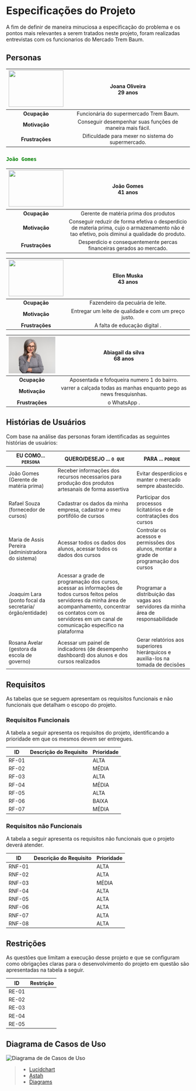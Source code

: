 # Especificações do Projeto

A fim de definir de maneira minuciosa a especificação do problema e os pontos mais relevantes a serem tratados neste projeto, foram realizadas entrevistas com os funcionarios do Mercado Trem Baum.

## Personas

|<img src="" width="150" height="100">   | **Joana Oliveira** <br> 29 anos   |
|:---------------------------------------:|:-------------------------------:|
|**Ocupação** | Funcionária do supermercado Trem Baum.
|**Motivação** | Conseguir desempenhar suas funções de maneira mais fácil.
|**Frustrações** | Dificuldade para mexer no sistema do supermercado.|

 
### <span style="color:Green">**`João Gomes`**


|<img src="https://github.com/ICEI-PUC-Minas-PMV-ADS/Projeto-Grupo-6/blob/master/docs/img/users/joao%20gomes.png" width="150" height="100">   | **João Gomes** <br> 41 anos   |
|:---------------------------------------:|:-------------------------------:|
|**Ocupação** | Gerente de matéria prima dos produtos
|**Motivação** | Conseguir reduzir de forma efetiva o desperdicio de materia prima, cujo o armazenamento não é tao efetivo, pois diminui a qualidade do produto.
|**Frustrações** | Desperdicio e consequentemente percas financeiras gerados ao mercado.|

|<img src="" width="150" height="100">   | **Ellon Muska** <br> 43 anos   |
|:---------------------------------------:|:-------------------------------:|
|**Ocupação** | Fazendeiro da pecuária de leite.
|**Motivação** | Entregar um leite de qualidade e com um preço justo.
|**Frustrações** | A falta de educação digital .|

|<img src="https://github.com/ICEI-PUC-Minas-PMV-ADS/pmv-ads-2023-2-e2-proj-int-t8-trem-baum/blob/main/docs/img/abigailsilva.png" width="150" height="100">   | **Abiagail da silva** <br> 68 anos   |
|:---------------------------------------:|:-------------------------------:|
|**Ocupação** | Aposentada e fofoqueira numero 1 do bairro.
|**Motivação** | varrer a calçada todas as manhas enquanto pego as news fresquisnhas.
|**Frustrações** | o WhatsApp .|

## Histórias de Usuários

Com base na análise das personas foram identificadas as seguintes histórias de usuários:

|EU COMO... `PERSONA`| QUERO/DESEJO ... `O QUE` |PARA ... `PORQUE`                 |
|--------------------|------------------------------------|----------------------------------------|
|João Gomes (Gerente de matéria prima)|	Receber informações dos recursos necessarios para produção dos produtos artesanais de forma assertiva|	Evitar desperdicios e manter o mercado sempre abastecido.|
|Rafael Souza (fornecedor de cursos)| Cadastrar os dados da minha empresa, cadastrar o meu portifólio de cursos| Participar dos processos licitatórios e de contratações dos cursos|
|Maria de Assis Pereira (administradora do sistema)|	Acessar todos os dados dos alunos, acessar todos os dados dos cursos|	Controlar os acessos e permissões dos alunos, montar a grade de programação dos cursos|
|Joaquim Lara (ponto focal da secretaria/órgão/entidade)| Acessar a grade de programação dos cursos, acessar as informações de todos cursos feitos pelos servidores da minha área de acompanhamento, concentrar os contatos com os servidores em um canal de comunicação específico na plataforma|	Programar a distribuição das vagas aos servidores da minha área de responsabilidade|
|Rosana Avelar (gestora da escola de governo)|	Acessar um painel de indicadores (de desempenho dashboard) dos alunos e dos cursos realizados|	Gerar relatórios aos superiores hierárquicos e auxilia-los na tomada de decisões|
## Requisitos

As tabelas que se seguem apresentam os requisitos funcionais e não funcionais que detalham o escopo do projeto.

### Requisitos Funcionais

A tabela a seguir apresenta os requisitos do projeto, identificando a prioridade em que os mesmos devem ser entregues.

|ID    |Descrição do Requisito| Prioridade |
|------|----------------------|------------|
|RF-01|	|ALTA|
|RF-02|	|MÉDIA|
|RF-03|	|ALTA|
|RF-04| |MÉDIA|
|RF-05|	|ALTA|
|RF-06| |BAIXA|
|RF-07| |MÉDIA|


### Requisitos não Funcionais

A tabela a seguir apresenta os requisitos não funcionais que o projeto deverá atender.

|ID  | Descrição do Requisito  |Prioridade |
|----|-------------------------|----|
|RNF-01|	|ALTA|
|RNF-02|	|ALTA|
|RNF-03|	|MÉDIA|
|RNF-04| | ALTA |
|RNF-05| | ALTA |
|RNF-06| | ALTA |
|RNF-07| | ALTA |
|RNF-08| | ALTA |


## Restrições

As questões que limitam a execução desse projeto e que se configuram como obrigações claras para o desenvolvimento do projeto em questão são apresentadas na tabela a seguir.

|ID| Restrição                                             |
|--|-------------------------------------------------------|
|RE-01|	|
|RE-02|	|
|RE-03|	|
|RE-04| |
|RE-05| | 

## Diagrama de Casos de Uso



![Diagrama de de Casos de Uso](img/DiagramaPUC.png)
> - [Lucidchart](https://www.lucidchart.com/)
> - [Astah](https://astah.net/)
> - [Diagrams](https://app.diagrams.net/)
